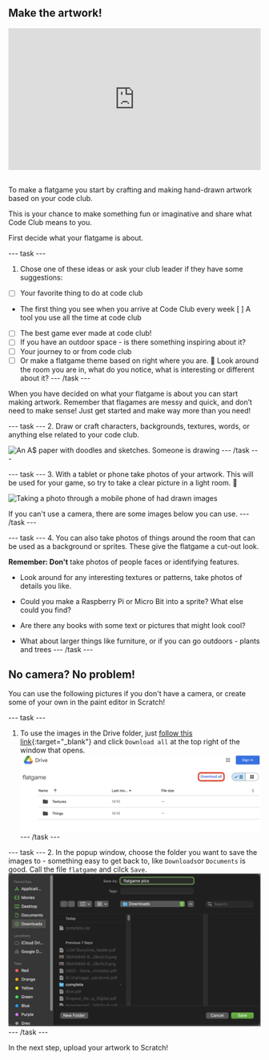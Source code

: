 ## Make the artwork!

<html>
<div style="position: relative; overflow: hidden; padding-top: 56.25%;">
<iframe style="position: absolute; top: 0; left: 0; right: 0; width: 100%; height: 100%; border: none;" src="https://www.youtube.com/embed/D0fkT2GK1ao?rel=0&cc_load_policy=1" allowfullscreen allow="accelerometer; autoplay; clipboard-write; encrypted-media; gyroscope; picture-in-picture; web-share">
</iframe>
</div><br>
</html>

To make a flatgame you start by crafting and making hand-drawn artwork based on your code club.

This is your chance to make something fun or imaginative and share what Code Club means to you.

First decide what your flatgame is about. 

--- task ---
1. Chose one of these ideas or ask your club leader if they have some suggestions:

- [ ] Your favorite thing to do at code club
- The first thing you see when you arrive at Code Club every week
[ ] A tool you use all the time at code club
- [ ] The best game ever made at code club!
- [ ] If you have an outdoor space - is there something inspiring about it? 
- [ ] Your journey to or from code club
- [ ] Or make a flatgame theme based on right where you are. 👀 Look around the room you are in, what do you notice, what is interesting or different about it? 
--- /task ---

When you have decided on what your flatgame is about you can start making artwork. Remember that flagames are messy and quick, and don’t need to make sense! Just get started and make way more than you need!

--- task ---
2. Draw or craft characters, backgrounds, textures, words, or anything else related to your code club. 

![An A$ paper with doodles and sketches. Someone is drawing](images/drawing.png)
--- /task ---

--- task ---
3. With a tablet or phone take photos of your artwork. This will be used for your game, so try to take a clear picture in a light room. 📸

![Taking a photo through a mobile phone of had drawn images](images/photo.png)

If you can't use a camera, there are some images below you can use.
--- /task ---

--- task ---
4. You can also take photos of things around the room that can be used as a background or sprites. These give the flatgame a cut-out look.

**Remember: Don't** take photos of people faces or identifying features.

- Look around for any interesting textures or patterns, take photos of details you like. 

- Could you make a Raspberry Pi or Micro Bit into a sprite? What else could you find?

- Are there any books with some text or pictures that might look cool?

- What about larger things like furniture, or if you can go outdoors - plants and trees
--- /task ---

## No camera? No problem!

You can use the following pictures if you don't have a camera, or create some of your own in the paint editor in Scratch!

--- task ---
1. To use the images in the Drive folder, just [follow this link](https://drive.google.com/drive/folders/1zZ06mkskqer21uXyxuO8Hht9szpn9cYc){:target="_blank"} and click `Download all` at the top right of the window that opens.
![Google Drive folder named flatgame with two subfolders, Textures and Things, and a download all button.](images/downloadall.png)
--- /task ---

--- task ---
2. In the popup window, choose the folder you want to save the images to - something easy to get back to, like `Downloads`or `Documents` is good. Call the file `flatgame` and cilck `Save`.
![Save dialogue window on macOS showing the filename "grass" being entered, with the Downloads folder selected as the destination.](images/popupsave.png)
--- /task ---

In the next step, upload your artwork to Scratch!
